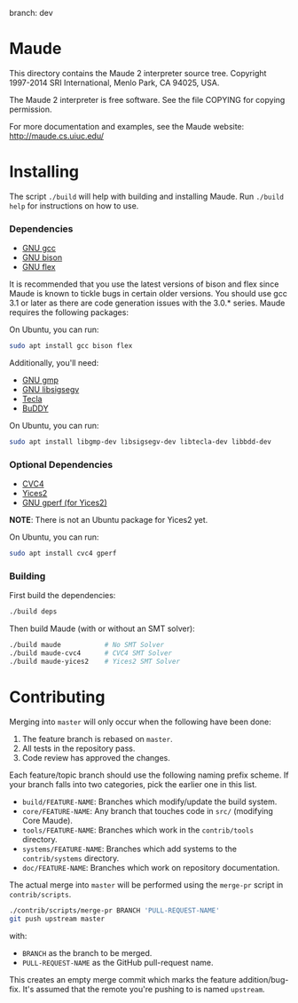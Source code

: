 branch: dev

Maude
=====

This directory contains the Maude 2 interpreter source tree.
Copyright 1997-2014 SRI International, Menlo Park, CA 94025, USA.

The Maude 2 interpreter is free software.
See the file COPYING for copying permission.

For more documentation and examples, see the Maude website: <http://maude.cs.uiuc.edu/>

Installing
==========

The script `./build` will help with building and installing Maude.
Run `./build help` for instructions on how to use.

### Dependencies

-   [GNU gcc](http://gcc.gnu.org/)
-   [GNU bison](http://www.gnu.org/software/bison/)
-   [GNU flex](http://www.gnu.org/software/flex/)

It is recommended that you use the latest versions of bison and flex since Maude is known to tickle bugs in certain older versions.
You should use gcc 3.1 or later as there are code generation issues with the 3.0.* series.
Maude requires the following packages:

On Ubuntu, you can run:

```sh
sudo apt install gcc bison flex
```

Additionally, you'll need:

-   [GNU gmp](http://www.swox.com/gmp/)
-   [GNU libsigsegv](http://libsigsegv.sourceforge.net/)
-   [Tecla](http://www.astro.caltech.edu/~mcs/tecla/)
-   [BuDDY](http://sourceforge.net/projects/buddy)

On Ubuntu, you can run:

```sh
sudo apt install libgmp-dev libsigsegv-dev libtecla-dev libbdd-dev
```

### Optional Dependencies

-   [CVC4](http://cvc4.cs.nyu.edu/web/)
-   [Yices2](https://github.com/SRI-CSL/yices2.git)
-   [GNU gperf (for Yices2)](https://www.gnu.org/software/gperf/)

**NOTE**: There is not an Ubuntu package for Yices2 yet.

On Ubuntu, you can run:

```sh
sudo apt install cvc4 gperf
```

### Building

First build the dependencies:

```sh
./build deps
```

Then build Maude (with or without an SMT solver):

```sh
./build maude           # No SMT Solver
./build maude-cvc4      # CVC4 SMT Solver
./build maude-yices2    # Yices2 SMT Solver
```

Contributing
============

Merging into `master` will only occur when the following have been done:

1.  The feature branch is rebased on `master`.
2.  All tests in the repository pass.
3.  Code review has approved the changes.

Each feature/topic branch should use the following naming prefix scheme.
If your branch falls into two categories, pick the earlier one in this list.

-   `build/FEATURE-NAME`:   Branches which modify/update the build system.
-   `core/FEATURE-NAME`:    Any branch that touches code in `src/` (modifying Core Maude).
-   `tools/FEATURE-NAME`:   Branches which work in the `contrib/tools` directory.
-   `systems/FEATURE-NAME`: Branches which add systems to the `contrib/systems` directory.
-   `doc/FEATURE-NAME`:     Branches which work on repository documentation.

The actual merge into `master` will be performed using the `merge-pr` script in `contrib/scripts`.

```sh
./contrib/scripts/merge-pr BRANCH 'PULL-REQUEST-NAME'
git push upstream master
```

with:

-   `BRANCH` as the branch to be merged.
-   `PULL-REQUEST-NAME` as the GitHub pull-request name.

This creates an empty merge commit which marks the feature addition/bug-fix.
It's assumed that the remote you're pushing to is named `upstream`.
